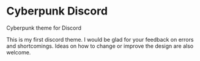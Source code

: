 # Cyberpunk Discord
Cyberpunk theme for Discord

This is my first discord theme. I would be glad for your feedback on errors and shortcomings. Ideas on how to change or improve the design are also welcome.
